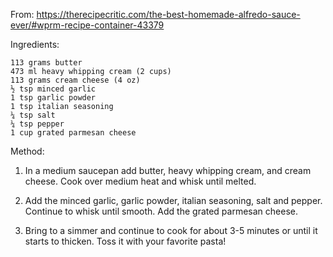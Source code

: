 From: https://therecipecritic.com/the-best-homemade-alfredo-sauce-ever/#wprm-recipe-container-43379

Ingredients:

    113 grams butter
    473 ml heavy whipping cream (2 cups)
    113 grams cream cheese (4 oz)
    ½ tsp minced garlic
    1 tsp garlic powder
    1 tsp italian seasoning
    ¼ tsp salt
    ¼ tsp pepper
    1 cup grated parmesan cheese
    
Method:

1. In a medium saucepan add butter, heavy whipping cream, and cream cheese. Cook over medium heat and whisk until melted.  

2. Add the minced garlic, garlic powder, italian seasoning, salt and pepper. Continue to whisk until smooth. Add the grated parmesan cheese.

3. Bring to a simmer and continue to cook for about 3-5 minutes or until it starts to thicken. Toss it with your favorite pasta!

